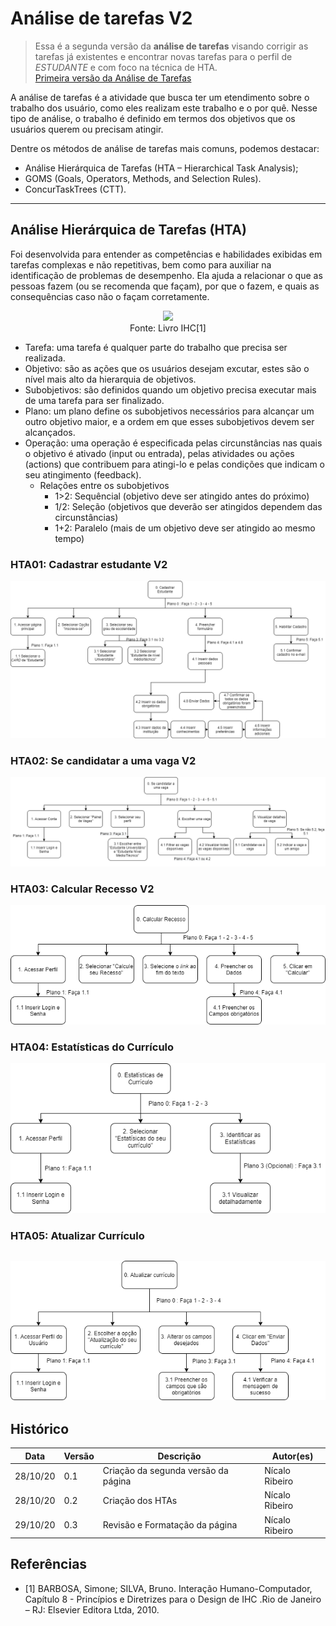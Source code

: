 # Análise de tarefas V2

> Essa é a segunda versão da **análise de tarefas** visando corrigir as tarefas já existentes e encontrar novas tarefas para o perfil de *ESTUDANTE* e com foco na técnica de HTA.  
> [Primeira versão da Análise de Tarefas](analise_tarefas.md)

A análise de tarefas é a atividade que busca ter um etendimento sobre o trabalho dos usuário, como eles realizam este trabalho e o por quê. Nesse tipo de análise, o trabalho é definido em termos dos objetivos que os usuários querem ou precisam atingir.

Dentre os métodos de análise de tarefas mais comuns, podemos destacar:

- Análise Hierárquica de Tarefas (HTA – Hierarchical Task Analysis);
- GOMS (Goals, Operators, Methods, and Selection Rules).
- ConcurTaskTrees (CTT).


---

## Análise Hierárquica de Tarefas (HTA)

Foi desenvolvida para entender as competências e habilidades exibidas em tarefas complexas e não repetitivas, bem como para auxiliar na identificação de problemas de desempenho. Ela ajuda a relacionar o que as pessoas fazem (ou se recomenda que façam), por que o fazem, e quais as consequências caso não o façam corretamente.

<p align="center">
    <img src="../images/elementos-hta.png"/><br/>
    <span style="text-align: center;">Fonte: Livro IHC[1] </span>
</p>

- Tarefa: uma tarefa é qualquer parte do trabalho que precisa ser realizada.
- Objetivo: são as ações que os usuários desejam excutar, estes são o nível mais alto da hierarquia de objetivos.
- Subobjetivos: são definidos quando um objetivo precisa executar mais de uma tarefa para ser finalizado.
- Plano: um plano define os subobjetivos necessários para alcançar um outro objetivo maior, e a ordem em que esses subobjetivos devem ser alcançados.
- Operação: uma operação é especificada pelas circunstâncias nas quais o objetivo é ativado (input ou entrada), pelas atividades ou ações (actions) que contribuem para atingi-lo e pelas condições que indicam o seu atingimento (feedback).
  - Relações entre os subobjetivos
    - 1>2: Sequêncial (objetivo deve ser atingido antes do próximo)
    - 1/2: Seleção (objetivos que deverão ser atingidos dependem das circunstâncias)
    - 1+2: Paralelo (mais de um objetivo deve ser atingido ao mesmo tempo)

### HTA01: Cadastrar estudante V2

![](images/HTA-V2/HTA-V2-CadastrarEstudante-V2.png)

### HTA02: Se candidatar a uma vaga V2

![](images/HTA-V2/HTA-V2-CandidatarVaga-v2.png)

### HTA03: Calcular Recesso V2
![](images/HTA-V2/HTA-V2-CalcularRecesso-V2.png)

### HTA04: Estatísticas do Currículo
![](images/HTA-V2/HTA-V2-EstatisticasCurriculo.png)

### HTA05: Atualizar Currículo
![](images/HTA-V2/HTA-V2-AtualizarCurriculo.png)
---

## Histórico

| Data     | Versão | Descrição             | Autor(es)        |
| -------- | ------ | --------------------- | ---------------- |
| 28/10/20 | 0.1    | Criação da segunda versão da página  | Nícalo Ribeiro |
| 28/10/20 | 0.2    | Criação dos HTAs  | Nícalo Ribeiro |
| 29/10/20 | 0.3   | Revisão e Formatação da página  | Nícalo Ribeiro |

## Referências

* [1] BARBOSA, Simone; SILVA, Bruno. Interação Humano-Computador, Capítulo 8 - Princípios e Diretrizes para o Design de IHC .Rio de Janeiro – RJ: Elsevier Editora Ltda, 2010.
